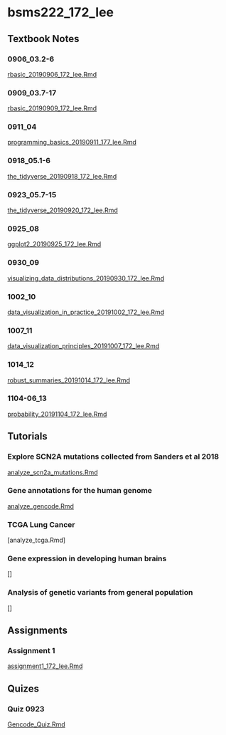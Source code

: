 # bsms222_172_lee

## Textbook Notes

### 0906_03.2-6
[rbasic_20190906_172_lee.Rmd](https://htmlpreview.github.io/?https://github.com/lgh2624/bsms222_172_lee/blob/master/assignment/0906_03.2-6/rbasic_20190906_172_lee_nd.html)

### 0909_03.7-17
[rbasic_20190909_172_lee.Rmd](https://htmlpreview.github.io/?https://github.com/lgh2624/bsms222_172_lee/blob/master/assignment/0909_03.7-17/rbasic_20190909_172_lee.nb.html)

### 0911_04
[programming_basics_20190911_177_lee.Rmd](https://htmlpreview.github.io/?https://github.com/lgh2624/bsms222_172_lee/blob/master/assignment/0911_04/programming_basics_20190911_172_lee.nb.html)

### 0918_05.1-6
[the_tidyverse_20190918_172_lee.Rmd](https://htmlpreview.github.io/?https://github.com/lgh2624/bsms222_172_lee/blob/master/assignment/0918_05.1-6/the_tidyverse_20190918_172_lee.nb.html)

### 0923_05.7-15
[the_tidyverse_20190920_172_lee.Rmd](https://htmlpreview.github.io/?https://github.com/lgh2624/bsms222_172_lee/blob/master/assignment/0923_05.7-15/the_tidyverse_20190923_172_lee.nb.html)

### 0925_08
[ggplot2_20190925_172_lee.Rmd](https://htmlpreview.github.io/?https://github.com/lgh2624/bsms222_172_lee/blob/master/assignment/0925_08/ggplot2_20190925_172_lee.nb.html)

### 0930_09
[visualizing_data_distributions_20190930_172_lee.Rmd](https://htmlpreview.github.io/?https://github.com/lgh2624/bsms222_172_lee/blob/master/assignment/0930_09/visualizing_data_distributions_20190930_172_lee.nb.html)

### 1002_10
[data_visualization_in_practice_20191002_172_lee.Rmd](https://htmlpreview.github.io/?https://github.com/lgh2624/bsms222_172_lee/blob/master/assignment/1002_10/data_visualization_in_practice_20191002_172_lee.nb.html)

### 1007_11
[data_visualization_principles_20191007_172_lee.Rmd](https://htmlpreview.github.io/?https://github.com/lgh2624/bsms222_172_lee/blob/master/assignment/1007_11/data_visualization_principles_20191007_172_lee.nb.html)

### 1014_12
[robust_summaries_20191014_172_lee.Rmd](https://htmlpreview.github.io/?https://github.com/lgh2624/bsms222_172_lee/blob/master/assignment/1014_12/robust_summaries_20191014_172_lee.nb.html)

### 1104-06_13
[probability_20191104_172_lee.Rmd](https://htmlpreview.github.io/?https://github.com/lgh2624/bsms222_172_lee/blob/master/assignment/1104-06_13/probability_20191104_172_lee.nb.html)

## Tutorials

### Explore SCN2A mutations collected from Sanders et al 2018
[analyze_scn2a_mutations.Rmd](https://htmlpreview.github.io/?https://github.com/lgh2624/bsms222_172_lee/blob/master/lecture_material/01_analyze_scn2a_mutations/analyze_scn2a_mutations_02.nb.html)

### Gene annotations for the human genome
[analyze_gencode.Rmd](https://htmlpreview.github.io/?https://github.com/lgh2624/bsms222_172_lee/blob/master/lecture_material/02_analyze_gencode/analyze_gencode_01.nb.html)

### TCGA Lung Cancer
[analyze_tcga.Rmd]

### Gene expression in developing human brains
[]

### Analysis of genetic variants from general population
[]

## Assignments

### Assignment 1
[assignment1_172_lee.Rmd](https://htmlpreview.github.io/?https://github.com/lgh2624/bsms222_172_lee/blob/master/assignment/assignment01/assignment1_172_lee.nb.html)

## Quizes

### Quiz 0923
[Gencode_Quiz.Rmd](https://htmlpreview.github.io/?https://github.com/lgh2624/bsms222_172_lee/blob/master/assignment/quiz_0923/Gencode_Quiz.nb.html)